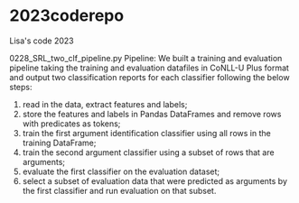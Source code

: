 # 2023coderepo
Lisa's code 2023

0228_SRL_two_clf_pipeline.py
Pipeline: We built a training and evaluation pipeline taking the training and evaluation datafiles in CoNLL-U Plus format and output two classification reports for each classifier following the below steps: 
1) read in the data, extract features and labels; 
2) store the features and labels in Pandas DataFrames and remove rows with predicates as tokens;
3) train the first argument identification classifier using all rows in the training DataFrame; 
4) train the second argument classifier using a subset of rows that are arguments; 
5) evaluate the first classifier on the evaluation dataset;
6) select a subset of evaluation data that were predicted as arguments by the first classifier and run evaluation on that subset.
